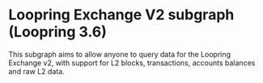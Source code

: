 # Loopring Exchange V2 subgraph (Loopring 3.6)

This subgraph aims to allow anyone to query data for the Loopring Exchange v2, with support for L2 blocks, transactions, accounts balances and raw L2 data.
